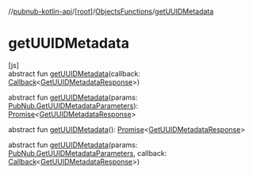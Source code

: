 //[pubnub-kotlin-api](../../../index.md)/[[root]](../index.md)/[ObjectsFunctions](index.md)/[getUUIDMetadata](get-u-u-i-d-metadata.md)

# getUUIDMetadata

[js]\
abstract fun [getUUIDMetadata](get-u-u-i-d-metadata.md)(callback: [Callback](../-callback/index.md)&lt;[GetUUIDMetadataResponse](../-get-u-u-i-d-metadata-response/index.md)&gt;)

abstract fun [getUUIDMetadata](get-u-u-i-d-metadata.md)(params: [PubNub.GetUUIDMetadataParameters](../-pub-nub/-get-u-u-i-d-metadata-parameters/index.md)): [Promise](https://kotlinlang.org/api/latest/jvm/stdlib/kotlin-stdlib/kotlin.js/-promise/index.html)&lt;[GetUUIDMetadataResponse](../-get-u-u-i-d-metadata-response/index.md)&gt;

abstract fun [getUUIDMetadata](get-u-u-i-d-metadata.md)(): [Promise](https://kotlinlang.org/api/latest/jvm/stdlib/kotlin-stdlib/kotlin.js/-promise/index.html)&lt;[GetUUIDMetadataResponse](../-get-u-u-i-d-metadata-response/index.md)&gt;

abstract fun [getUUIDMetadata](get-u-u-i-d-metadata.md)(params: [PubNub.GetUUIDMetadataParameters](../-pub-nub/-get-u-u-i-d-metadata-parameters/index.md), callback: [Callback](../-callback/index.md)&lt;[GetUUIDMetadataResponse](../-get-u-u-i-d-metadata-response/index.md)&gt;)
